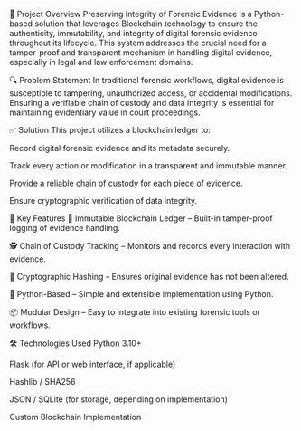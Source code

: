 📌 Project Overview
Preserving Integrity of Forensic Evidence is a Python-based solution that leverages Blockchain technology to ensure the authenticity, immutability, and integrity of digital forensic evidence throughout its lifecycle. This system addresses the crucial need for a tamper-proof and transparent mechanism in handling digital evidence, especially in legal and law enforcement domains.

🔍 Problem Statement
In traditional forensic workflows, digital evidence is susceptible to tampering, unauthorized access, or accidental modifications. Ensuring a verifiable chain of custody and data integrity is essential for maintaining evidentiary value in court proceedings.

✅ Solution
This project utilizes a blockchain ledger to:

Record digital forensic evidence and its metadata securely.

Track every action or modification in a transparent and immutable manner.

Provide a reliable chain of custody for each piece of evidence.

Ensure cryptographic verification of data integrity.

🧠 Key Features
🔐 Immutable Blockchain Ledger – Built-in tamper-proof logging of evidence handling.

🕵 Chain of Custody Tracking – Monitors and records every interaction with evidence.

🧾 Cryptographic Hashing – Ensures original evidence has not been altered.

🐍 Python-Based – Simple and extensible implementation using Python.

📦 Modular Design – Easy to integrate into existing forensic tools or workflows.

🛠 Technologies Used
Python 3.10+

Flask (for API or web interface, if applicable)

Hashlib / SHA256

JSON / SQLite (for storage, depending on implementation)

Custom Blockchain Implementation

